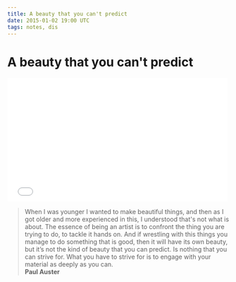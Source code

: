 ```yaml
---
title: A beauty that you can't predict
date: 2015-01-02 19:00 UTC
tags: notes, dis
---
```


# A beauty that you can't predict

<iframe src="//player.vimeo.com/video/115796360" width="500" height="281" frameborder="0" webkitallowfullscreen mozallowfullscreen allowfullscreen></iframe>

> When I was younger I wanted to make beautiful things, and then as I got older and more experienced in this, I understood that's not what is about. The essence of being an artist is to confront the thing you are trying to do, to tackle it hands on. And if wrestling with this things you manage to do something that is good, then it will have its own beauty, but it’s not the kind of beauty that you can predict. Is nothing that you can strive for.
What you have to strive for is to engage with your material as deeply as you can.   
**Paul Auster**
